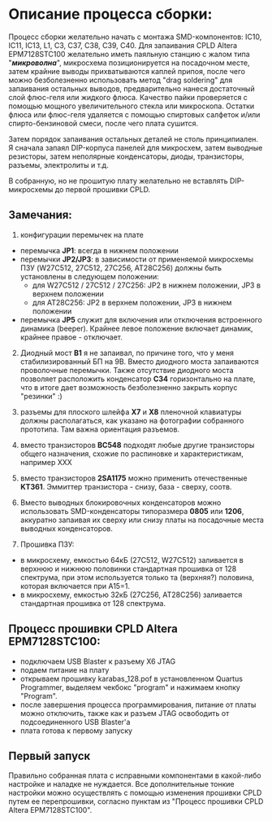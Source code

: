 # Описание процесса сборки:

Процесс сборки желательно начать с монтажа SMD-компонентов: IC10, IC11, IC13, L1, C3, C37, C38, C39, C40. Для запаивания CPLD Altera EPM7128STC100 желательно иметь паяльную станцию с жалом типа "***микроволна***", микросхема позиционируется на посадочном месте, затем крайние выводы прихватываются каплей припоя, после чего можно безболезненно использовать метод "drag soldering" для запаивания остальных выводов, предварительно нанеся достаточный слой флюс-геля или жидкого флюса. Качество пайки проверяется с помощью мощного увеличительного стекла или микроскопа. Остатки флюса или флюс-геля удаляется с помощью спиртовых салфеток и/или спирто-бензиновой смеси, после чего плата сушится.

Затем порядок запаивания остальных деталей не столь принципиален. Я сначала запаял DIP-корпуса панелей для микросхем, затем выводные резисторы, затем неполярные конденсаторы, диоды, транзисторы, разъемы, электролиты и т.д.

В собранную, но не прошитую плату желательно не вставлять DIP-микросхемы до первой прошивки CPLD.

## Замечания:

1) конфигурации перемычек на плате

* перемычка **JP1**: всегда в нижнем положении
* перемычки **JP2/JP3**: в зависимости от применяемой микросхемы ПЗУ (W27C512, 27C512, 27C256, AT28C256) должны быть установлены в следующем положении:
	* для W27C512 / 27C512 / 27C256: JP2 в нижнем положении, JP3 в верхнем положении
	* для AT28C256: JP2 в верхнем положении, JP3 в нижнем положении
* перемычка **JP5** служит для включения или отключения встроенного динамика (beeper). Крайнее левое положение включает динамик, крайнее правое - отключает.

2) Диодный мост **B1** я не запаивал, по причине того, что у меня стабилизированный БП на 9В. Вместо диодного моста запаиваются проволочные перемычки. Также отсутствие диодного моста позволяет расположить конденсатор **C34** горизонтально на плате, что в итоге дает возможность безболезненно закрыть корпус "резинки" :)

3) разъемы для плоского шлейфа **X7** и **X8** пленочной клавиатуры должны располагаться, как указано на фотографии собранного прототипа. Там важна ориентация разъемов.

4) вместо транзисторов **BC548** подходят любые другие транзисторы общего назначения, схожие по распиновке и характеристикам, например XXX

5) вместо транзисторов **2SA1175** можно применить отечественные **KT361**. Эммиттер транзистора - снизу, база - сверху, соотв.

6) Вместо выводных блокировочных конденсаторов можно использовать SMD-конденсаторы типоразмера **0805** или **1206**, аккуратно запаивая их сверху или снизу платы на посадочные места выводных конденсаторов.

7) Прошивка ПЗУ:

- в микросхему, емкостью 64кБ (27C512, W27C512) заливается в верхнюю и нижнюю половинки стандартная прошивка от 128 спектрума, при этом используется только та (верхняя?) половина, которая включается при A15=1.
- в микросхему, емкостью 32кБ (27C256, AT28C256) заливается стандартная прошивка от 128 спектрума.

## Процесс прошивки CPLD Altera EPM7128STC100:

* подключаем USB Blaster к разъему X6 JTAG
* подаем питание на плату
* открываем прошивку karabas_128.pof в установленном Quartus Programmer, выделяем чекбокс "program" и нажимаем кнопку "Program".
* после завершения процесса программирования, питание от платы можно отключить, также как и разъем JTAG освободить от подсоединенного USB Blaster'а
* плата готова к первому запуску

## Первый запуск

Правильно собранная плата с исправными компонентами в какой-либо настройке и наладке не нуждается.
Все дополнительные тонкие настройки можно осуществлять с помощью изменения прошивки CPLD путем ее перепрошивки, согласно пунктам из "Процесс прошивки CPLD Altera EPM7128STC100".
